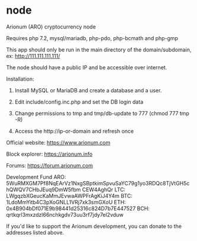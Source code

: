 # node
Arionum (ARO) cryptocurrency node


Requires php 7.2, mysql/mariadb, php-pdo, php-bcmath and php-gmp

This app should only be run in the main directory of the domain/subdomain, ex: http://111.111.111.111/

The node should have a public IP and be accessible over internet. 

Installation:
1. Install MySQL or MariaDB and create a database and a user.

2. Edit include/config.inc.php and set the DB login data

3. Change permissions to tmp and tmp/db-update to 777 (chmod 777 tmp -R)

4. Access the http://ip-or-domain and refresh once

Official website: https://www.arionum.com

Block explorer: https://arionum.info

Forums: https://forum.arionum.com


Development Fund
ARO: 5WuRMXGM7Pf8NqEArVz1NxgSBptkimSpvuSaYC79g1yo3RDQc8TjVtGH5chQWQV7CHbJEuq9DmW5fbm CEW4AghQr
LTC: LWgqzbXGeucKaMmJEvwaAWPFrAgKiJ4Y4m
BTC: 1LdoMmYitb4C3pXoGNLL1VRj7xk3smGXoU
ETH: 0x4B904bDf071E9b98441d25316c824D7b7E447527
BCH: qrtkqrl3mxzdzl66nchkgdv73uu3rf7jdy7el2vduw

If you'd like to support the Arionum development, you can donate to the addresses listed above.
